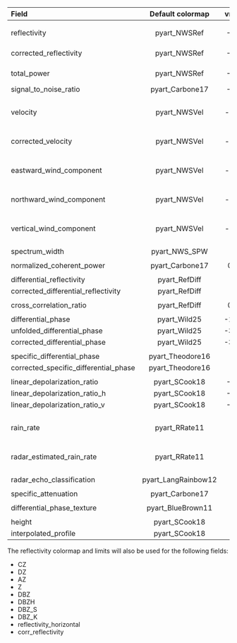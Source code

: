 | Field                                 | Default colormap          | vmin        | vmax          | Notes                     | Example   |
| :------------------------------------ | :-----------------:       | :-------:   | :-------:     | :-----------------------  | :-------- |
|                                       |                           |             |               |                           |           |
| reflectivity                          |   pyart_NWSRef            |   -30       |   75          | NEXRAD limits             | Yes       |
| corrected_reflectivity                |   pyart_NWSRef            |   -30       |   75          | NEXRAD limits             | Yes       |
| total_power                           |   pyart_NWSRef            |   -30       |   75          | NEXRAD limits             | Yes       |
| signal_to_noise_ratio                 |   pyart_Carbone17         |   -20       |   30          |                           | Yes       |
|                                       |                           |             |               |                           |           |
| velocity                              |   pyart_NWSVel            |   -nyq      |   nyq         | +/- Nyquist velocity      | Yes       |
| corrected_velocity                    |   pyart_NWSVel            |   -nyq      |   nyq         | +/- Nyquist velocity      | No        |
| eastward_wind_component               |   pyart_NWSVel            |   -nyq      |   nyq         | +/- Nyquist velocity      | No        |
| northward_wind_component              |   pyart_NWSVel            |   -nyq      |   nyq         | +/- Nyquist velocity      | No        |
| vertical_wind_component               |   pyart_NWSVel            |   -nyq      |   nyq         | +/- Nyquist velocity      | No        |
|                                       |                           |             |               |                           |           |
| spectrum_width                        |   pyart_NWS_SPW           |   0         |   nyq         |                           | Yes       |
|                                       |                           |             |               |                           |           |
| normalized_coherent_power             |   pyart_Carbone17         |   0.0       |   1.0         |                           | Yes       |
|                                       |                           |             |               |                           |           |
| differential_reflectivity             |   pyart_RefDiff           |   0         |   8           |                           | Yes       |
| corrected_differential_reflectivity   |   pyart_RefDiff           |   0         |   8           |                           | Yes       |
|                                       |                           |             |               |                           |           |
| cross_correlation_ratio               |   pyart_RefDiff           |   0.5       |   1.05        |                           | Yes       |
|                                       |                           |             |               |                           |           |
| differential_phase                    |   pyart_Wild25            |   -180      |   180         |                           | Yes       |
| unfolded_differential_phase           |   pyart_Wild25            |   -360      |   -360        |                           | No        |
| corrected_differential_phase          |   pyart_Wild25            |   -360      |   -360        |                           | No        |
|                                       |                           |             |               |                           |           |
| specific_differential_phase           |   pyart_Theodore16        |   -2        |   5           |                           | Yes       |
| corrected_specific_differential_phase |   pyart_Theodore16        |   -2        |   5           |                           | No        |
|                                       |                           |             |               |                           |           |
| linear_depolarization_ratio           |   pyart_SCook18           |   -40       |   0           |                           | Yes       |
| linear_depolarization_ratio_h         |   pyart_SCook18           |   -40       |   0           |                           | No        |
| linear_depolarization_ratio_v         |   pyart_SCook18           |   -40       |   0           |                           | No        |
|                                       |                           |             |               |                           |           |
| rain_rate                             |   pyart_RRate11           |   0         |   150         | 150 mm -> 5.9 inches      | No        |
| radar_estimated_rain_rate             |   pyart_RRate11           |   0         |   150         | 150 mm -> 5.9 inches      | No        |
|                                       |                           |             |               |                           |           |
| radar_echo_classification             |   pyart_LangRainbow12     |   0         |   11          |                           | Yes       |
|                                       |                           |             |               |                           |           |
| specific_attenuation                  | pyart_Carbone17           | 0           | 10            |                           | No        |
|                                       |                           |             |               |                           |           |
| differential_phase_texture            | pyart_BlueBrown11         | 0           | 180           |                           | No        |
|                                       |                           |             |               |                           |           |
| height                                | pyart_SCook18             | 0           | 20000         | 20 km                     | No        |
| interpolated_profile                  | pyart_SCook18             | 0           | 10000         | 10 km                     | No        |

The reflectivity colormap and limits will also be used for the following fields:

* CZ
* DZ
* AZ
* Z
* DBZ
* DBZH
* DBZ_S
* DBZ_K
* reflectivity_horizontal
* corr_reflectivity
